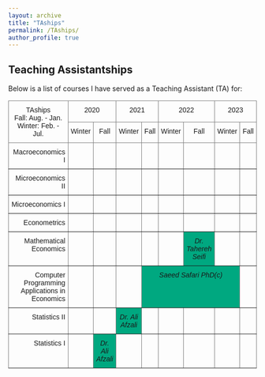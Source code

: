 ```yaml
---
layout: archive
title: "TAships"
permalink: /TAships/
author_profile: true
---
```


## Teaching Assistantships

Below is a list of courses I have served as a Teaching Assistant (TA) for:

<style type="text/css">
.tg  {border-collapse:collapse;border-spacing:0;}
.tg td{border-color:black;border-style:solid;border-width:1px;font-family:Arial, sans-serif;font-size:14px;
  overflow:hidden;padding:10px 5px;word-break:normal;}
.tg th{border-color:black;border-style:solid;border-width:1px;font-family:Arial, sans-serif;font-size:14px;
  font-weight:normal;overflow:hidden;padding:10px 5px;word-break:normal;}
.tg .tg-8bgf{border-color:inherit;font-style:italic;text-align:center;vertical-align:top}
.tg .tg-rgzn{background-color:#00A880;border-color:inherit;font-style:italic;text-align:center;vertical-align:top}
.tg .tg-c3ow{border-color:inherit;text-align:center;vertical-align:top}
.tg .tg-za8z{background-color:#00a880;border-color:inherit;font-style:italic;text-align:center;vertical-align:top}
.tg .tg-dvpl{border-color:inherit;text-align:right;vertical-align:top}
</style>

<table class="tg">
  <thead>
    <tr>
      <th class="tg-c3ow" colspan="2" rowspan="2">TAships<br>Fall: Aug. - Jan.<br>Winter: Feb. - Jul.</th>
      <th class="tg-c3ow" colspan="2">2020</th>
      <th class="tg-c3ow" colspan="2">2021</th>
      <th class="tg-c3ow" colspan="2">2022</th>
      <th class="tg-c3ow" colspan="2">2023</th>
    </tr>
    <tr>
      <th class="tg-c3ow">Winter</th>
      <th class="tg-c3ow">Fall</th>
      <th class="tg-c3ow">Winter</th>
      <th class="tg-c3ow">Fall</th>
      <th class="tg-c3ow">Winter</th>
      <th class="tg-c3ow">Fall</th>
      <th class="tg-c3ow">Winter</th>
      <th class="tg-c3ow">Fall</th>
    </tr>
  </thead>
  <tbody>
    <tr>
      <td class="tg-dvpl" colspan="2">Macroeconomics I</td>
      <td class="tg-8bgf"></td>
      <td class="tg-8bgf"></td>
      <td class="tg-8bgf"></td>
      <td class="tg-8bgf"></td>
      <td class="tg-8bgf"></td>
      <td class="tg-8bgf"></td>
      <td class="tg-8bgf"></td>
      <td class="tg-8bgf"></td>
    </tr>
    <tr>
      <td class="tg-dvpl" colspan="2">Microeconomics II</td>
      <td class="tg-8bgf"></td>
      <td class="tg-8bgf"></td>
      <td class="tg-8bgf"></td>
      <td class="tg-8bgf"></td>
      <td class="tg-8bgf"></td>
      <td class="tg-8bgf"></td>
      <td class="tg-8bgf"></td>
      <td class="tg-8bgf"></td>
    </tr>
    <tr>
      <td class="tg-dvpl" colspan="2">Microeconomics I</td>
      <td class="tg-8bgf"></td>
      <td class="tg-8bgf"></td>
      <td class="tg-8bgf"></td>
      <td class="tg-8bgf"></td>
      <td class="tg-8bgf"></td>
      <td class="tg-8bgf"></td>
      <td class="tg-8bgf"></td>
      <td class="tg-8bgf"></td>
    </tr>
    <tr>
      <td class="tg-dvpl" colspan="2">Econometrics</td>
      <td class="tg-8bgf"></td>
      <td class="tg-8bgf"></td>
      <td class="tg-8bgf"></td>
      <td class="tg-8bgf"></td>
      <td class="tg-8bgf"></td>
      <td class="tg-8bgf"></td>
      <td class="tg-8bgf"></td>
      <td class="tg-8bgf"></td>
    </tr>
    <tr>
      <td class="tg-dvpl" colspan="2">Mathematical Economics</td>
      <td class="tg-8bgf"></td>
      <td class="tg-8bgf"></td>
      <td class="tg-8bgf"></td>
      <td class="tg-8bgf"></td>
      <td class="tg-8bgf"></td>
      <td class="tg-rgzn">Dr. Tahereh Seifi</td>
      <td class="tg-8bgf"></td>
      <td class="tg-8bgf"></td>
    </tr>
    <tr>
      <td class="tg-dvpl" colspan="2">Computer Programming Applications in Economics</td>
      <td class="tg-8bgf"></td>
      <td class="tg-8bgf"></td>
      <td class="tg-8bgf"></td>
      <td class="tg-za8z" colspan="4">Saeed Safari PhD(c)</td>
      <td class="tg-8bgf"></td>
    </tr>
    <tr>
      <td class="tg-dvpl" colspan="2">Statistics II</td>
      <td class="tg-8bgf"></td>
      <td class="tg-8bgf"></td>
      <td class="tg-rgzn">Dr. Ali Afzali</td>
      <td class="tg-8bgf"></td>
      <td class="tg-8bgf"></td>
      <td class="tg-8bgf"></td>
      <td class="tg-8bgf"></td>
      <td class="tg-8bgf"></td>
    </tr>
    <tr>
      <td class="tg-dvpl" colspan="2">Statistics I</td>
      <td class="tg-8bgf"></td>
      <td class="tg-za8z">Dr. Ali Afzali</td>
      <td class="tg-8bgf"></td>
      <td class="tg-8bgf"></td>
      <td class="tg-8bgf"></td>
      <td class="tg-8bgf"></td>
      <td class="tg-8bgf"></td>
      <td class="tg-8bgf"></td>
    </tr>
  </tbody>
</table>
